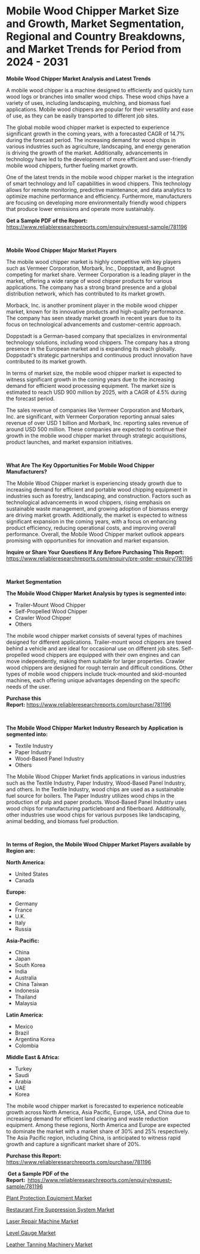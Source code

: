 <p><h1>Mobile Wood Chipper Market Size and Growth, Market Segmentation, Regional and Country Breakdowns, and Market Trends for Period from 2024 -  2031</h1></p><p><strong>Mobile Wood Chipper Market Analysis and Latest Trends</strong></p>
<p><p>A mobile wood chipper is a machine designed to efficiently and quickly turn wood logs or branches into smaller wood chips. These wood chips have a variety of uses, including landscaping, mulching, and biomass fuel applications. Mobile wood chippers are popular for their versatility and ease of use, as they can be easily transported to different job sites.</p><p>The global mobile wood chipper market is expected to experience significant growth in the coming years, with a forecasted CAGR of 14.7% during the forecast period. The increasing demand for wood chips in various industries such as agriculture, landscaping, and energy generation is driving the growth of the market. Additionally, advancements in technology have led to the development of more efficient and user-friendly mobile wood chippers, further fueling market growth.</p><p>One of the latest trends in the mobile wood chipper market is the integration of smart technology and IoT capabilities in wood chippers. This technology allows for remote monitoring, predictive maintenance, and data analytics to optimize machine performance and efficiency. Furthermore, manufacturers are focusing on developing more environmentally friendly wood chippers that produce lower emissions and operate more sustainably.</p></p>
<p><strong>Get a Sample PDF of the Report:&nbsp;</strong> <a href="https://www.reliableresearchreports.com/enquiry/request-sample/781196">https://www.reliableresearchreports.com/enquiry/request-sample/781196</a></p>
<p>&nbsp;</p>
<p><strong>Mobile Wood Chipper Major Market Players</strong></p>
<p><p>The mobile wood chipper market is highly competitive with key players such as Vermeer Corporation, Morbark, Inc., Doppstadt, and Bugnot competing for market share. Vermeer Corporation is a leading player in the market, offering a wide range of wood chipper products for various applications. The company has a strong brand presence and a global distribution network, which has contributed to its market growth.</p><p>Morback, Inc. is another prominent player in the mobile wood chipper market, known for its innovative products and high-quality performance. The company has seen steady market growth in recent years due to its focus on technological advancements and customer-centric approach.</p><p>Doppstadt is a German-based company that specializes in environmental technology solutions, including wood chippers. The company has a strong presence in the European market and is expanding its reach globally. Doppstadt's strategic partnerships and continuous product innovation have contributed to its market growth.</p><p>In terms of market size, the mobile wood chipper market is expected to witness significant growth in the coming years due to the increasing demand for efficient wood processing equipment. The market size is estimated to reach USD 900 million by 2025, with a CAGR of 4.5% during the forecast period.</p><p>The sales revenue of companies like Vermeer Corporation and Morbark, Inc. are significant, with Vermeer Corporation reporting annual sales revenue of over USD 1 billion and Morbark, Inc. reporting sales revenue of around USD 500 million. These companies are expected to continue their growth in the mobile wood chipper market through strategic acquisitions, product launches, and market expansion initiatives.</p></p>
<p>&nbsp;</p>
<p><strong>What Are The Key Opportunities For Mobile Wood Chipper Manufacturers?</strong></p>
<p><p>The Mobile Wood Chipper market is experiencing steady growth due to increasing demand for efficient and portable wood chipping equipment in industries such as forestry, landscaping, and construction. Factors such as technological advancements in wood chippers, rising emphasis on sustainable waste management, and growing adoption of biomass energy are driving market growth. Additionally, the market is expected to witness significant expansion in the coming years, with a focus on enhancing product efficiency, reducing operational costs, and improving overall performance. Overall, the Mobile Wood Chipper market outlook appears promising with opportunities for innovation and market expansion.</p></p>
<p><strong>Inquire or Share Your Questions If Any Before Purchasing This Report:</strong> <a href="https://www.reliableresearchreports.com/enquiry/pre-order-enquiry/781196">https://www.reliableresearchreports.com/enquiry/pre-order-enquiry/781196</a></p>
<p>&nbsp;</p>
<p><strong>Market Segmentation</strong></p>
<p><strong>The Mobile Wood Chipper Market Analysis by types is segmented into:</strong></p>
<p><ul><li>Trailer-Mount Wood Chipper</li><li>Self-Propelled Wood Chipper</li><li>Crawler Wood Chipper</li><li>Others</li></ul></p>
<p><p>The mobile wood chipper market consists of several types of machines designed for different applications. Trailer-mount wood chippers are towed behind a vehicle and are ideal for occasional use on different job sites. Self-propelled wood chippers are equipped with their own engines and can move independently, making them suitable for larger properties. Crawler wood chippers are designed for rough terrain and difficult conditions. Other types of mobile wood chippers include truck-mounted and skid-mounted machines, each offering unique advantages depending on the specific needs of the user.</p></p>
<p><strong>Purchase this Report:&nbsp;</strong><a href="https://www.reliableresearchreports.com/purchase/781196">https://www.reliableresearchreports.com/purchase/781196</a></p>
<p>&nbsp;</p>
<p><strong>The Mobile Wood Chipper Market Industry Research by Application is segmented into:</strong></p>
<p><ul><li>Textile Industry</li><li>Paper Industry</li><li>Wood-Based Panel Industry</li><li>Others</li></ul></p>
<p><p>The Mobile Wood Chipper Market finds applications in various industries such as the Textile Industry, Paper Industry, Wood-Based Panel Industry, and others. In the Textile Industry, wood chips are used as a sustainable fuel source for boilers. The Paper Industry utilizes wood chips in the production of pulp and paper products. Wood-Based Panel Industry uses wood chips for manufacturing particleboard and fiberboard. Additionally, other industries use wood chips for various purposes like landscaping, animal bedding, and biomass fuel production.</p></p>
<p>&nbsp;</p>
<p><strong>In terms of Region, the Mobile Wood Chipper Market Players available by Region are:</strong></p>
<p>
    <p> <strong> North America: </strong>
        <ul>
            <li>United States</li>
            <li>Canada</li>
        </ul>
        </p> 
    <p> <strong> Europe: </strong>
        <ul>
            <li>Germany</li>
            <li>France</li>
            <li>U.K.</li>
            <li>Italy</li>
            <li>Russia</li>
        </ul>
        </p> 
    <p> <strong> Asia-Pacific: </strong>
        <ul>
            <li>China</li>
            <li>Japan</li>
            <li>South Korea</li>
            <li>India</li>
            <li>Australia</li>
            <li>China Taiwan</li>
            <li>Indonesia</li>
            <li>Thailand</li>
            <li>Malaysia</li>
        </ul>
        </p> 
    <p> <strong> Latin America: </strong>
        <ul>
            <li>Mexico</li>
            <li>Brazil</li>
            <li>Argentina Korea</li>
            <li>Colombia</li>
        </ul>
        </p> 
    <p> <strong> Middle East & Africa: </strong>
        <ul>
            <li>Turkey</li>
            <li>Saudi</li>
            <li>Arabia</li>
            <li>UAE</li>
            <li>Korea</li>
        </ul>
    </p>
    </p>
<p><p>The mobile wood chipper market is forecasted to experience noticeable growth across North America, Asia Pacific, Europe, USA, and China due to increasing demand for efficient land clearing and waste reduction equipment. Among these regions, North America and Europe are expected to dominate the market with a market share of 30% and 25% respectively. The Asia Pacific region, including China, is anticipated to witness rapid growth and capture a significant market share of 20%.</p></p>
<p><strong>Purchase this Report: </strong><a href="https://www.reliableresearchreports.com/purchase/781196">https://www.reliableresearchreports.com/purchase/781196</a></p>
<p>&nbsp;<strong>Get a Sample PDF of the Report:&nbsp;&nbsp;</strong><a href="https://www.reliableresearchreports.com/enquiry/request-sample/781196">https://www.reliableresearchreports.com/enquiry/request-sample/781196</a></p>
<p><strong></strong></p>
<p><p><a href="https://medium.com/@madiemoore67546/plant-protection-equipment-nbsp-market-focuses-on-market-share-size-and-projected-forecast-till-a3306cd112e3">Plant Protection Equipment Market</a></p><p><a href="https://medium.com/@madiemoore67546/restaurant-fire-suppression-system-market-insight-market-trends-growth-forecasted-from-2024-to-39f0b942f2e2">Restaurant Fire Suppression System Market</a></p><p><a href="https://medium.com/@madiemoore67546/laser-repair-machine-market-exploring-market-share-market-trends-and-future-growth-fb9b5579a1a3">Laser Repair Machine Market</a></p><p><a href="https://medium.com/@madiemoore67546/level-gauge-market-outlook-industry-overview-and-forecast-2024-to-2031-6238d468210b">Level Gauge Market</a></p><p><a href="https://medium.com/@madiemoore67546/leather-tanning-machinery-market-share-evolution-and-market-growth-trends-2024-2031-9cc552515b1e">Leather Tanning Machinery Market</a></p></p>